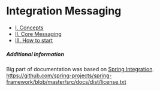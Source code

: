 # Integration Messaging

* [I. Concepts](concepts.md)
* [II. Core Messaging](core-messaging.md)
* [III. How to start](how-to-start.md)


##### Additional Information
Big part of documentation was based on [Spring Integration](https://docs.spring.io/spring-integration/reference/html/overview.html).  
https://github.com/spring-projects/spring-framework/blob/master/src/docs/dist/license.txt